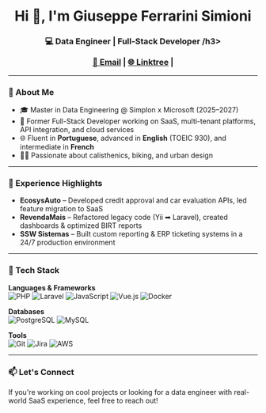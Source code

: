<h1 align="center">Hi 👋, I'm Giuseppe Ferrarini Simioni</h1>
<h3 align="center">💻 Data Engineer | Full-Stack Developer /h3>

<p align="center">
  <a href="mailto:giuseppe.fsimioni@gmail.com">📧 Email</a> |
  <a href="https://linktr.ee/giuseppeFerrariniSimioni">🌐 Linktree</a> |
</p>

---

### 🧠 About Me

- 🎓 Master in Data Engineering @ Simplon x Microsoft (2025–2027)  
- 💼 Former Full-Stack Developer working on SaaS, multi-tenant platforms, API integration, and cloud services  
- 🌐 Fluent in **Portuguese**, advanced in **English** (TOEIC 930), and intermediate in **French**  
- 🧗‍♂️ Passionate about calisthenics, biking, and urban design  

---

### 💼 Experience Highlights

- **EcosysAuto** – Developed credit approval and car evaluation APIs, led feature migration to SaaS  
- **RevendaMais** – Refactored legacy code (Yii ➡ Laravel), created dashboards & optimized BIRT reports  
- **SSW Sistemas** – Built custom reporting & ERP ticketing systems in a 24/7 production environment  

---

### 🚀 Tech Stack

**Languages & Frameworks**  
![PHP](https://img.shields.io/badge/PHP-777BB4?style=flat&logo=php&logoColor=white)
![Laravel](https://img.shields.io/badge/Laravel-F55247?style=flat&logo=laravel&logoColor=white)
![JavaScript](https://img.shields.io/badge/JavaScript-F7DF1E?style=flat&logo=javascript&logoColor=black)
![Vue.js](https://img.shields.io/badge/Vue.js-4FC08D?style=flat&logo=vue.js&logoColor=white)
![Docker](https://img.shields.io/badge/Docker-2496ED?style=flat&logo=docker&logoColor=white)

**Databases**  
![PostgreSQL](https://img.shields.io/badge/PostgreSQL-336791?style=flat&logo=postgresql&logoColor=white)
![MySQL](https://img.shields.io/badge/MySQL-4479A1?style=flat&logo=mysql&logoColor=white)

**Tools**  
![Git](https://img.shields.io/badge/Git-F05032?style=flat&logo=git&logoColor=white)
![Jira](https://img.shields.io/badge/Jira-0052CC?style=flat&logo=jira&logoColor=white)
![AWS](https://img.shields.io/badge/AWS-232F3E?style=flat&logo=amazon-aws&logoColor=white)

---

### 📫 Let's Connect

If you're working on cool projects or looking for a data engineer with real-world SaaS experience, feel free to reach out!
